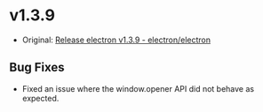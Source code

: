 # v1.3.9

* Original: [Release electron v1.3.9 - electron/electron](https://github.com/electron/electron/releases/tag/v1.3.9)

## Bug Fixes

* Fixed an issue where the window.opener API did not behave as expected.
